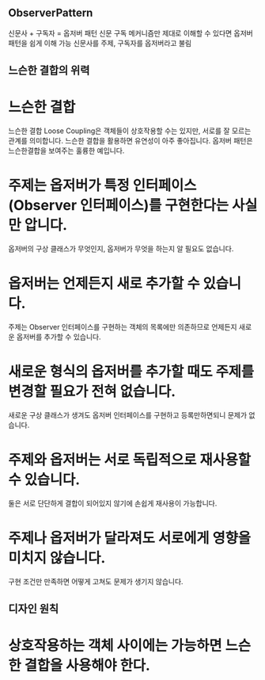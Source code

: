 ## ObserverPattern
신문사 + 구독자 = 옵저버 패턴
신문 구독 메커니즘만 제대로 이해할 수 있다면 옵저버 패턴을 쉽게 이해 가능
신문사를 주제, 구독자를 옵저버라고 불림


## 느슨한 결합의 위력
# 느슨한 결합
느슨한 결합 Loose Coupling은 객체들이 상호작용할 수는 있지만, 서로를 잘 모르는 관계를 의미합니다.
느슨한 결합을 활용하면 유연성이 아주 좋아집니다.
옵저버 패턴은 느슨한결합을 보여주는 훌륭한 예입니다.

# 주제는 옵저버가 특정 인터페이스(Observer 인터페이스)를 구현한다는 사실만 압니다.
옵저버의 구상 클래스가 무엇인지, 옵저버가 무엇을 하는지 알 필요도 없습니다.

# 옵저버는 언제든지 새로 추가할 수 있습니다.
주제는 Observer 인터페이스를 구현하는 객체의 목록에만 의존하므로 언제든지 새로운 옵저버를 추가할 수 있습니다. 

# 새로운 형식의 옵저버를 추가할 때도 주제를 변경할 필요가 전혀 없습니다.
새로운 구상 클래스가 생겨도 옵저버 인터페이스를 구현하고 등록만하면되니 문제가 없습니다.

# 주제와 옵저버는 서로 독립적으로 재사용할 수 있습니다.
둘은 서로 단단하게 결합이 되어있지 않기에 손쉽게 재사용이 가능합니다.

# 주제나 옵저버가 달라져도 서로에게 영향을 미치지 않습니다.
구현 조건만 만족하면 어떻게 고쳐도 문제가 생기지 않습니다.



## 디자인 원칙
# 상호작용하는 객체 사이에는 가능하면 느슨한 결합을 사용해야 한다. 
